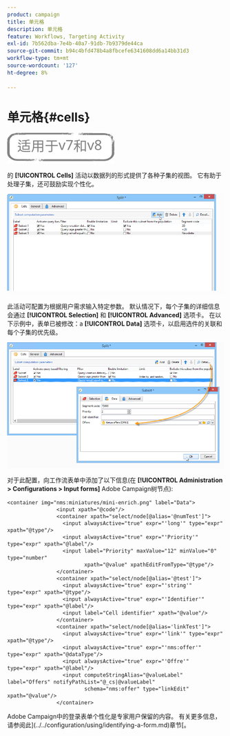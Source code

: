 ```yaml
---
product: campaign
title: 单元格
description: 单元格
feature: Workflows, Targeting Activity
exl-id: 7b562dba-7e4b-40a7-91db-7b9379de44ca
source-git-commit: b94c4bfd478b4a8fbcefe6341608dd6a14bb31d3
workflow-type: tm+mt
source-wordcount: '127'
ht-degree: 8%

---
```


# 单元格{#cells}

![](../../assets/common.svg)

的 **[!UICONTROL Cells]** 活动以数据列的形式提供了各种子集的视图。 它有助于处理子集，还可鼓励实现个性化。

![](assets/wf_split_cells.png)

此活动可配置为根据用户需求输入特定参数。 默认情况下，每个子集的详细信息会通过 **[!UICONTROL Selection]** 和 **[!UICONTROL Advanced]** 选项卡。 在以下示例中，表单已被修改：a **[!UICONTROL Data]** 选项卡，以启用选件的关联和每个子集的优先级。

![](assets/wf_split_cells_with_customization.png)

对于此配置，向工作流表单中添加了以下信息(在 **[!UICONTROL Administration > Configurations > Input forms]** Adobe Campaign树节点):

```
<container img="nms:miniatures/mini-enrich.png" label="Data">
                <input xpath="@code"/>
                <container xpath="select/node[@alias='@numTest']">
                  <input alwaysActive="true" expr="'long'" type="expr" xpath="@type"/>
                  <input alwaysActive="true" expr="'Priority'" type="expr" xpath="@label"/>
                  <input label="Priority" maxValue="12" minValue="0" type="number"
                         xpath="@value" xpathEditFromType="@type"/>
                </container>
                <container xpath="select/node[@alias='@test']">
                  <input alwaysActive="true" expr="'string'" type="expr" xpath="@type"/>
                  <input alwaysActive="true" expr="'Identifier'" type="expr" xpath="@label"/>
                  <input label="Cell identifier" xpath="@value"/>
                </container>
                <container xpath="select/node[@alias='linkTest']">
                  <input alwaysActive="true" expr="'link'" type="expr" xpath="@type"/>
                  <input alwaysActive="true" expr="'nms:offer'" type="expr" xpath="@dataType"/>
                  <input alwaysActive="true" expr="'Offre'" type="expr" xpath="@label"/>
                  <input computeStringAlias="@valueLabel" label="Offers" notifyPathList="@_cs|@valueLabel"
                         schema="nms:offer" type="linkEdit" xpath="@value"/>
                </container>
```

Adobe Campaign中的登录表单个性化是专家用户保留的内容。 有关更多信息，请参阅此](../../configuration/using/identifying-a-form.md)章节[。
